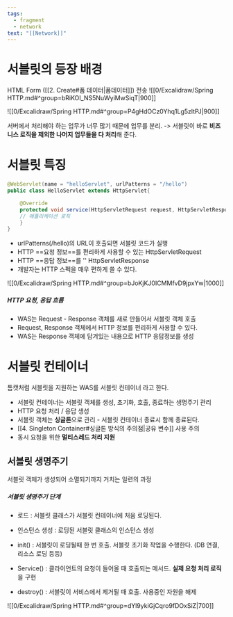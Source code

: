 ```yaml
---
tags:
  - fragment
  - network
text: "[[Network]]"
---
```


# 서블릿의 등장 배경
HTML Form ([[2. Create#폼 데이터|폼데이터]]) 전송
![[0/Excalidraw/Spring HTTP.md#^group=bRiKOI_NS5NuWyiMwSiqT|900]]

![[0/Excalidraw/Spring HTTP.md#^group=P4gHdOCz0Yhq1Lg5zltPJ|900]]

서버에서 처리해야 하는 업무가 너무 많기 때문에 업무를 분리.
-> 서블릿이 바로 **비즈니스 로직을 제외한 나머지 업무들을 다 처리**해 준다.

# 서블릿 특징
```java
@WebServlet(name = "helloServlet", urlPatterns = "/hello")
public class HelloServlet extends HttpServlet{

	@Override
	protected void service(HttpServletRequest request, HttpServletResponse response){
	// 애플리케이션 로직
	}
}
```

- urlPatterns(/hello)의 URL이 호출되면 서블릿 코드가 실행
- HTTP ==요청 정보==를 편리하게 사용할 수 있는 HttpServletRequest
- HTTP ==응답 정보==를 ''  HttpServletResponse
- 개발자는 HTTP 스펙을 매우 편하게 쓸 수 있다.

![[0/Excalidraw/Spring HTTP.md#^group=bJoKjKJ0ICMMfvD9jpxYw|1000]]

##### HTTP 요청, 응답 흐름
- WAS는 Request - Response 객체를 새로 만들어서 서블릿 객체 호출
- Request, Response 객체에서 HTTP 정보를 편리하게 사용할 수 있다.
- WAS는 Response 객체에 담겨있는 내용으로 HTTP 응답정보를 생성


# 서블릿 컨테이너

톰캣처럼 서블릿을 지원하는 WAS를 서블릿 컨테이너 라고 한다.
- 서블릿 컨테이너는 서블릿 객체를 생성, 초기화, 호출, 종료하는 생명주기 관리
- HTTP 요청 처리 / 응답 생성
- 서블릿 객체는 **싱글톤**으로 관리 - 서블릿 컨테이너 종료시 함께 종료된다.
- [[4. Singleton Container#싱글톤 방식의 주의점|공유 변수]] 사용 주의 
- 동시 요청을 위한 **멀티스레드 처리 지원**


## 서블릿 생명주기
서블릿 객체가 생성되어 소멸되기까지 거치는 일련의 과정

##### 서블릿 생명주기 단계
- 로드 : 서블릿 클래스가 서블릿 컨테이너에 처음 로딩된다.
- 인스턴스 생성 : 로딩된 서블릿 클래스의 인스턴스 생성

- init() : 서블릿이 로딩될때 한 번 호출. 
  서블릿 초기화 작업을 수행한다. (DB 연결, 리소스 로딩 등등)
- Service() : 클라이언트의 요청이 들어올 때 호출되는 메서드. **실제 요청 처리 로직**을 구현
- destroy() : 서블릿이 서비스에서 제거될 때 호출. 사용중인 자원을 해제

![[0/Excalidraw/Spring HTTP.md#^group=dYl9ykiGjCqro9fDOxSiZ|700]]